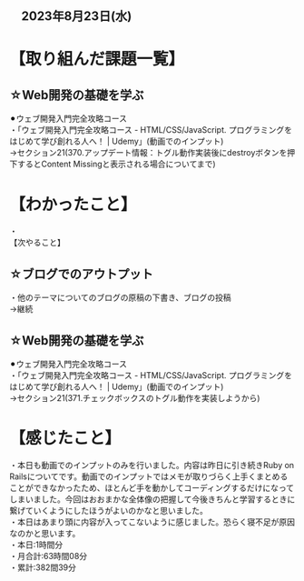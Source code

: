 ## 　2023年8月23日(水)
# 【取り組んだ課題一覧】
## ☆Web開発の基礎を学ぶ
⚫︎ウェブ開発入門完全攻略コース<br>
・「ウェブ開発入門完全攻略コース - HTML/CSS/JavaScript. プログラミングをはじめて学び創れる人へ！ | Udemy」(動画でのインプット)<br>
→セクション21(370.アップデート情報：トグル動作実装後にdestroyボタンを押下するとContent Missingと表示される場合についてまで)<br>
# 【わかったこと】
・<br>
【次やること】
## ☆ブログでのアウトプット
・他のテーマについてのブログの原稿の下書き、ブログの投稿<br>
→継続<br>
## ☆Web開発の基礎を学ぶ
⚫︎ウェブ開発入門完全攻略コース<br>
・「ウェブ開発入門完全攻略コース - HTML/CSS/JavaScript. プログラミングをはじめて学び創れる人へ！ | Udemy」(動画でのインプット)<br>
→セクション21(371.チェックボックスのトグル動作を実装しようから)<br>
# 【感じたこと】
・本日も動画でのインプットのみを行いました。内容は昨日に引き続きRuby on Railsについてです。動画でのインプットではメモが取りづらく上手くまとめることができなかったため、ほとんど手を動かしてコーディングするだけになってしまいました。今回はおおまかな全体像の把握して今後きちんと学習するときに繋げていくようにしたほうがよいのかなと思いました。<br>
・本日はあまり頭に内容が入ってこないように感じました。恐らく寝不足が原因なのかと思います。<br>
・本日:1時間分<br>
・月合計:63時間08分<br>
・累計:382間39分<br>
